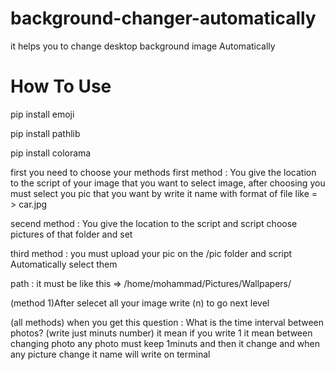 # background-changer-automatically

it helps you to change desktop background image Automatically

# How To Use
pip install emoji

pip install pathlib

pip install colorama

first you need to choose your methods 
    first method : You give the location to the script of your image that you want to select image, after choosing you must select you pic that you want by write it     name with format of file like = > car.jpg
    
   secend method : You give the location to the script and script choose pictures of that folder and set
   
   third method : you must upload your pic on the /pic folder and script Automatically select them
   
   
   path : it must be like this => /home/mohammad/Pictures/Wallpapers/  
   
   (method 1)After selecet all your image write (n) to go next level
   
   (all methods) when you get this question : What is the time interval between photos? (write just minuts number)
   it mean if you write 1 it mean between changing photo any photo must keep 1minuts and then it change and when any picture change it name will write on terminal
   
